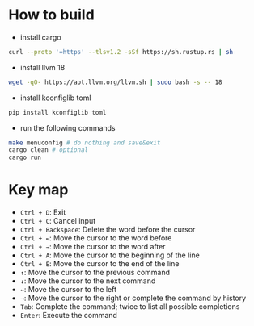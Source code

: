 # How to build
- install cargo
```bash
curl --proto '=https' --tlsv1.2 -sSf https://sh.rustup.rs | sh
```

- install llvm 18
```bash
wget -qO- https://apt.llvm.org/llvm.sh | sudo bash -s -- 18
```

- install kconfiglib toml
```bash
pip install kconfiglib toml
```

- run the following commands
```bash
make menuconfig # do nothing and save&exit
cargo clean # optional
cargo run
```

# Key map
- `Ctrl + D`: Exit
- `Ctrl + C`: Cancel input
- `Ctrl + Backspace`: Delete the word before the cursor
- `Ctrl + ←`: Move the cursor to the word before
- `Ctrl + →`: Move the cursor to the word after
- `Ctrl + A`: Move the cursor to the beginning of the line
- `Ctrl + E`: Move the cursor to the end of the line
- `↑`: Move the cursor to the previous command
- `↓`: Move the cursor to the next command
- `←`: Move the cursor to the left
- `→`: Move the cursor to the right or complete the command by history
- `Tab`: Complete the command; twice to list all possible completions
- `Enter`: Execute the command